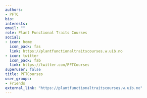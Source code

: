```yaml
---
authors:
- PFTC
bio:
interests:
email: ""
role: Plant Functional Traits Courses
social:
- icon: home
  icon_pack: fas
  link: https://plantfunctionaltraitscourses.w.uib.no
- icon: twitter
  icon_pack: fab
  link: https://twitter.com/PFTCourses
superuser: false
title: PFTCourses
user_groups:
- Friends
external_link: "https://plantfunctionaltraitscourses.w.uib.no"
---
```

